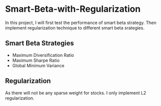 # Smart-Beta-with-Regularization
In this project, I will first test the performance of smart beta strategy. Then implement regularization technique to different smart beta srategies.

## Smart Beta Strategies
- Maximum Diversification Ratio
- Maximum Sharpe Ratio
- Global Minimum Variance

## Regularization
As there will not be any sparse weight for stocks. I only implement L2 regularization.
